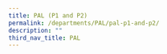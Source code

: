 ```yaml
---
title: PAL (P1 and P2)
permalink: /departments/PAL/pal-p1-and-p2/
description: ""
third_nav_title: PAL
---
```

